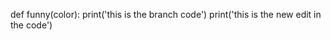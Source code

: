 def funny(color):
  print('this is the branch code')
  print('this is the new edit in the code')
  
